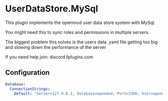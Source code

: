 # UserDataStore.MySql

This plugin implements the openmod user data store system with MySql.

You might need this to sync roles and permissions in multiple servers.

The biggest problem this solves is the users data .yaml file getting too big and slowing down the performance of the server

If you need help join: discord.fplugins.com

## Configuration
```yml
Database:
  ConnectionStrings:
    Default: "Server=127.0.0.1; Database=openmod; Port=3306; User=openmod; Password=password"
```
